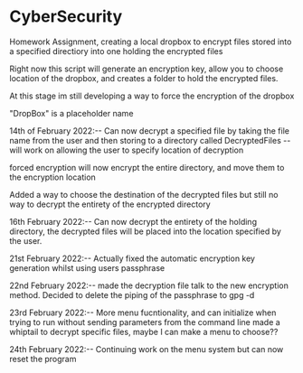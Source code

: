 # CyberSecurity
Homework Assignment, creating a local dropbox to encrypt files stored into a specified directiory into one holding the encrypted files

Right now this script will generate an encryption key, allow you to choose location of the dropbox, and
creates a folder to hold the encrypted files.

At this stage im still developing a way to force the encryption of the dropbox

"DropBox" is a placeholder name

14th of February 2022:--
Can now decrypt a specified file by taking the file name from the user and then storing to a directory called
DecryptedFiles -- will work on allowing the user to specify location of decryption

forced encryption will now encrypt the entire directory, and move them to the encryption location 

Added a way to choose the destination of the decrypted files but still no way to decrypt the entirety of the encrypted directory 

16th February 2022:--
Can now decrypt the entirety of the holding directory, the decrypted files will be placed into 
the location specified by the user. 

21st February 2022:--
Actually fixed the automatic encryption key generation whilst using users passphrase

22nd February 2022:-- made the decryption file talk to the new encryption method. Decided to delete the 
piping of the passphrase to gpg -d 


23rd February 2022:--
More menu fucntionality, and can initialize when trying to run without sending parameters from the command line
made a whiptail to decrypt specific files, maybe I can make a menu to choose?? 

24th February 2022:--
Continuing work on the menu system but can now reset the program
